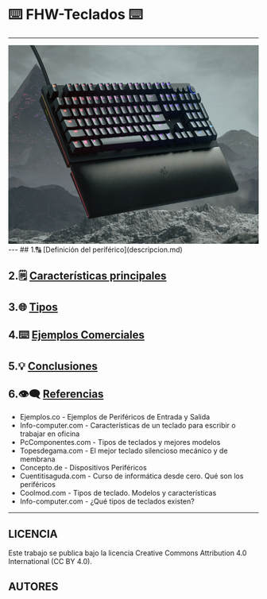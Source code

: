 # ⌨️ FHW-Teclados ⌨️

---
<img src="img/razer.webp" alt="razer" width="800" height="400">
---
## 1.🔠 [Definición del períférico](descripcion.md)

## 2.🗒️ [Características principales](caracteristicas.md)

## 3.🌐 [Tipos](tipos.md)

## 4.⌨️ [Ejemplos Comerciales](ejemplos_comerciales.md) 

## 5.💡 [Conclusiones](conclusiones.md)

## 6.👁️‍🗨️ [Referencias](referencias.md)
- Ejemplos.co - Ejemplos de Periféricos de Entrada y Salida
- Info-computer.com - Características de un teclado para escribir o trabajar en oficina
- PcComponentes.com - Tipos de teclados y mejores modelos
- Topesdegama.com - El mejor teclado silencioso mecánico y de membrana
- Concepto.de - Dispositivos Periféricos
- Cuentitisaguda.com - Curso de informática desde cero. Qué son los periféricos
- Coolmod.com - Tipos de teclado. Modelos y características
- Info-computer.com - ¿Qué tipos de teclados existen?

---
## LICENCIA
Este trabajo se publica bajo la licencia Creative Commons Attribution 4.0 International (CC BY 4.0).

## AUTORES
